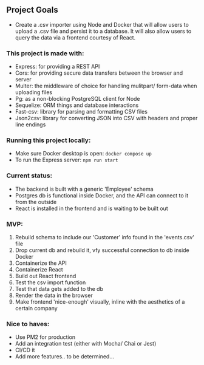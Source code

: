 ## Project Goals
* Create a .csv importer using Node and Docker that will allow users to upload a .csv file and persist it to a database. It will also allow users to query the data via a frontend courtesy of React.

### This project is made with:
* Express: for providing a REST API
* Cors: for providing secure data transfers between the browser and server
* Multer: the middleware of choice for handling mulitpart/ form-data when uploading files
* Pg: as a non-blocking PostgreSQL client for Node
* Sequelize: ORM things and database interactions
* Fast-csv: library for parsing and formatting CSV files
* Json2csv: library for converting JSON into CSV with headers and proper line endings

### Running this project locally:
* Make sure Docker desktop is open: `docker compose up`
* To run the Express server: `npm run start`
<!-- * To run the frontend: `npm run dev` -->

### Current status:
* The backend is built with a generic 'Employee' schema
* Postgres db is functional inside Docker, and the API can connect to it from the outside
* React is installed in the frontend and is waiting to be built out

### MVP:
1. Rebuild schema to include our 'Customer' info found in the 'events.csv' file
2. Drop current db and rebuild it, vfy successful connection to db inside Docker
3. Containerize the API
4. Containerize React
5. Build out React frontend
6. Test the csv import function
7. Test that data gets added to the db
8. Render the data in the browser
9. Make frontend 'nice-enough' visually, inline with the aesthetics of a certain company

### Nice to haves:
* Use PM2 for production
* Add an integration test (either with Mocha/ Chai or Jest)
* CI/CD it
* Add more features.. to be determined...
